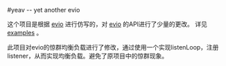 #yeav -- yet another evio

这个项目是根据 [evio](https://github.com/tidwall/evio) 进行仿写的，对 [evio](https://github.com/tidwall/evio) 的API进行了少量的更改。
详见 [examples](https://github.com/qaqslzy/yaev/tree/master/examples) 。

此项目对evio的惊群均衡负载进行了修改，通过使用一个实现listenLoop，注册listener，从而实现均衡负载。避免了原项目中的惊群现象。